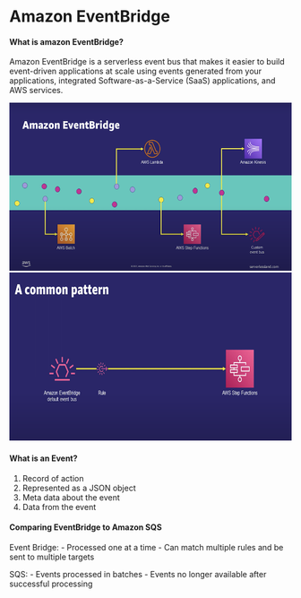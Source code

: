 # Amazon EventBridge

#### What is amazon EventBridge?
Amazon EventBridge is a serverless event bus that makes it easier to build event-driven applications at scale using events generated from your applications, integrated Software-as-a-Service (SaaS) applications, and AWS services.

<img src="images/1.png" alt="Networking 1" height="300" width="700">

<img src="images/2.png" alt="Networking 1" height="300" width="700">

#### What is an Event?
1. Record of action
2. Represented as a JSON object
3. Meta data about the event
4. Data from the event

#### Comparing EventBridge to Amazon SQS
Event Bridge:
    - Processed one at a time
    - Can match multiple rules and be sent to multiple targets

SQS:
    - Events processed in batches
    - Events no longer available after successful processing